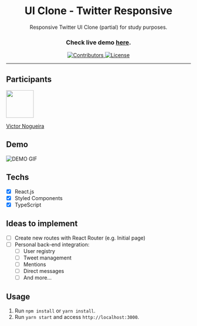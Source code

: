 <h1 align="center">
UI Clone - Twitter Responsive
</h1>

<p align="center">Responsive Twitter UI Clone (partial) for study purposes.</p>
<h3 align="center">Check live demo <a href="https://vmnog-twitter.netlify.app/">here</a>.</h3>

<p align="center">
  <a href="https://github.com/vmnog/twitter/graphs/contributors">
    <img src="https://img.shields.io/github/contributors/vmnog/twitter?color=%236633cc&logoColor=%236633cc&style=flat" alt="Contributors">
  </a>
  <a href="https://opensource.org/licenses/MIT">
    <img src="https://img.shields.io/github/license/vmnog/twitter?color=%236633cc&logo=mit" alt="License">
  </a>
</p>

<hr>

## Participants

[<img src="https://avatars2.githubusercontent.com/u/43258815?s=460&u=deea853f1d07ff910c9bc9ac93e9b10a4b88bf50&v=4" width="75px;"/>](https://github.com/vmnog)

[Victor Nogueira](https://github.com/vmnog)

## Demo

![DEMO GIF](./assets/twitter-demo.gif?raw=true 'Demo GIF')

## Techs

- [x] React.js
- [x] Styled Components
- [x] TypeScript

## Ideas to implement

- [ ] Create new routes with React Router (e.g. Initial page)
- [ ] Personal back-end integration:
  - [ ] User registry
  - [ ] Tweet management
  - [ ] Mentions
  - [ ] Direct messages
  - [ ] And more...

## Usage

1. Run `npm install` or `yarn install`.<br />
2. Run `yarn start` and access `http://localhost:3000`.<br />
